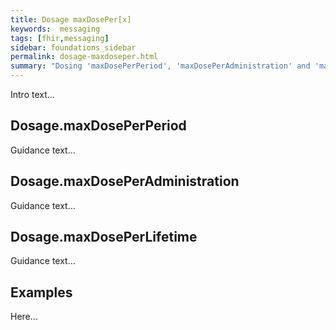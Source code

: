 ```yaml
---
title: Dosage maxDosePer[x]
keywords:  messaging
tags: [fhir,messaging]
sidebar: foundations_sidebar
permalink: dosage-maxdoseper.html
summary: "Dosing 'maxDosePerPeriod', 'maxDosePerAdministration' and 'maxDosePerLifetime' instructions"
---
```




Intro text...

## Dosage.maxDosePerPeriod

Guidance text...

## Dosage.maxDosePerAdministration

Guidance text...

## Dosage.maxDosePerLifetime

Guidance text...

## Examples

Here...